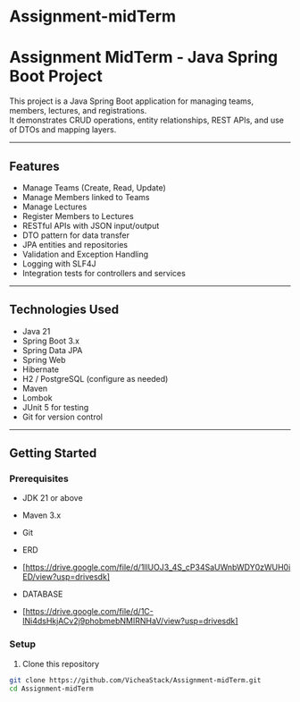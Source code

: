 # Assignment-midTerm
# Assignment MidTerm - Java Spring Boot Project

This project is a Java Spring Boot application for managing teams, members, lectures, and registrations.  
It demonstrates CRUD operations, entity relationships, REST APIs, and use of DTOs and mapping layers.

---

## Features

- Manage Teams (Create, Read, Update)
- Manage Members linked to Teams
- Manage Lectures
- Register Members to Lectures
- RESTful APIs with JSON input/output
- DTO pattern for data transfer
- JPA entities and repositories
- Validation and Exception Handling
- Logging with SLF4J
- Integration tests for controllers and services

---

## Technologies Used

- Java 21
- Spring Boot 3.x
- Spring Data JPA
- Spring Web
- Hibernate
- H2 / PostgreSQL (configure as needed)
- Maven
- Lombok
- JUnit 5 for testing
- Git for version control

---

## Getting Started

### Prerequisites

- JDK 21 or above
- Maven 3.x
- Git

- ERD
- [https://drive.google.com/file/d/1llUOJ3_4S_cP34SaUWnbWDY0zWUH0iED/view?usp=drivesdk]

- DATABASE
- [https://drive.google.com/file/d/1C-lNi4dsHkjACv2j9phobmebNMIRNHaV/view?usp=drivesdk]


### Setup

1. Clone this repository

```bash
git clone https://github.com/VicheaStack/Assignment-midTerm.git
cd Assignment-midTerm
